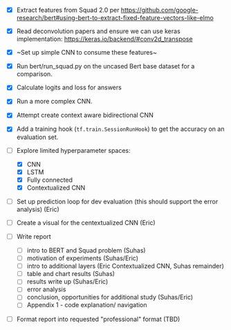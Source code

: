 - [X] Extract features from Squad 2.0 per https://github.com/google-research/bert#using-bert-to-extract-fixed-feature-vectors-like-elmo
- [X] Read deconvolution papers and ensure we can use keras implementation: https://keras.io/backend/#conv2d_transpose
- [X] ~Set up simple CNN to consume these features~
- [X] Run bert/run_squad.py on the uncased Bert base dataset for a comparison.
- [X] Calculate logits and loss for answers
- [X] Run a more complex CNN.
- [X] Attempt create context aware bidirectional CNN
- [X] Add a training hook (`tf.train.SessionRunHook`) to get the accuracy on an evaluation set.
- [ ] Explore limited hyperparameter spaces:
    - [X] CNN
    - [X] LSTM
    - [X] Fully connected
    - [X] Contextualized CNN
- [ ] Set up prediction loop for dev evaluation (this should support the error analysis) (Eric)
- [ ] Create a visual for the centextualized CNN (Eric)
- [ ] Write report
  - [ ] intro to BERT and Squad problem (Suhas) 
  - [ ] motivation of experiments (Suhas/Eric)
  - [ ] intro to additional layers (Eric Contextualized CNN, Suhas remainder)
  - [ ] table and chart results (Suhas)
  - [ ] results write up (Suhas/Eric)
  - [ ] error analysis 
  - [ ] conclusion, opportunities for additional study (Suhas/Eric)
  - [ ] Appendix 1 - code explanation/ navigation
- [ ] Format report into requested "professional" format (TBD)

